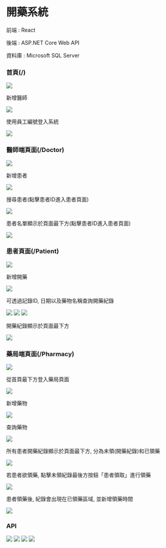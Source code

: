 # 開藥系統

前端 : React 

後端 : ASP.NET Core Web API

資料庫 : Microsoft SQL Server




### 首頁(/)

![](/pics/首頁_1.jpg)


新增醫師

![](/pics/首頁_2.jpg)

使用員工編號登入系統

![](/pics/首頁_3.jpg)

### 醫師端頁面(/Doctor)

![](/pics/醫師_1.jpg)


新增患者

![](/pics/醫師_2.jpg)

搜尋患者(點擊患者ID進入患者頁面)

![](/pics/醫師_3.jpg)

患者名單顯示於頁面最下方(點擊患者ID進入患者頁面)

![](/pics/醫師_4.jpg)

### 患者頁面(/Patient)

![](/pics/患者_1.jpg)


新增開藥

![](/pics/患者_2.jpg)

可透過記錄ID, 日期以及藥物名稱查詢開藥紀錄

![](/pics/患者_3.jpg)
![](/pics/患者_4.jpg)
![](/pics/患者_5.jpg)

開藥紀錄顯示於頁面最下方

![](/pics/患者_6.jpg)

### 藥局端頁面(/Pharmacy)

![](/pics/藥局_1.jpg)

從首頁最下方登入藥局頁面

![](/pics/藥局_3.jpg)

新增藥物

![](/pics/藥局_2.jpg)

查詢藥物

![](/pics/藥局_4.jpg)

所有患者開藥紀錄顯示於頁面最下方, 分為未領(開藥紀錄)和已領藥

![](/pics/藥局_5.jpg)

若患者欲領藥, 點擊未領紀錄最後方按鈕「患者領取」進行領藥

![](/pics/藥局_6.jpg)

患者領藥後, 紀錄會出現在已領藥區域, 並新增領藥時間

![](/pics/藥局_7.jpg)


### API

![](/pics/API_1.jpg)
![](/pics/API_2.jpg)
![](/pics/API_3.jpg)
![](/pics/API_4.jpg)
